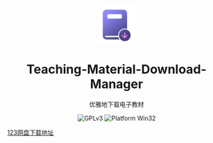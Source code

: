 <p align="center">
  <img width="18%" align="center" src="https://raw.githubusercontent.com/RicardoJackMC/Teaching-Material-Download-Manager/main/recourse/logo.png" alt="logo">
</p>
  <h1 align="center">
  Teaching-Material-Download-Manager
</h1>
<p align="center">
  优雅地下载电子教材
</p>
<p align="center">
<a style="text-decoration:none">
    <img src="https://img.shields.io/badge/License-GPLv3-blue?color=#4ec820" alt="GPLv3"/>
  </a>  
<a style="text-decoration:none">
    <img src="https://img.shields.io/badge/Platform-Win32-blue?color=#4ec820" alt="Platform Win32"/>
  </a>
</p>

[123网盘下载地址](https://www.123pan.com/s/Y59qVv-uuubd.html)
